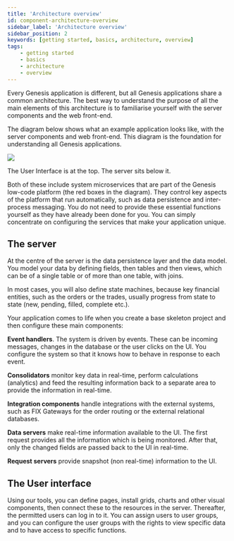 ```yaml
---
title: 'Architecture overview'
id: component-architecture-overview
sidebar_label: 'Architecture overview'
sidebar_position: 2
keywords: [getting started, basics, architecture, overview]
tags:
    - getting started
    - basics
    - architecture
    - overview
---
```


Every Genesis application is different, but all Genesis applications share a common architecture. The best way to understand the purpose of all the main elements of this architecture is to familiarise yourself with the server components and the web front-end.

The diagram below shows what an example application looks like, with the server components and web front-end. This diagram is the foundation for understanding all Genesis applications.

![](/img/component-architecture-02.png)

The User Interface is at the top. The server sits below it.

Both of these include system microservices that are part of the Genesis low-code platform (the red boxes in the diagram). They control key aspects of the platform that run automatically, such as data persistence and inter-process messaging. You do not need to provide these essential functions yourself as they have already been done for you. You can simply concentrate on configuring the services that make your application unique.

## The server

At the centre of the server is the data persistence layer and the data model. You model your data by defining fields, then tables and then views, which can be of a single table or of more than one table, with joins.

In most cases, you will also define state machines, because key financial entities, such as the orders or the trades, usually progress from state to state (new, pending, filled, complete etc.).

Your application comes to life when you create a base skeleton project and then configure these main components:

**Event handlers**. The system is driven by events. These can be incoming messages, changes in the database or the user clicks on the UI. You configure the system so that it knows how to behave in response to each event.

**Consolidators** monitor key data in real-time, perform calculations (analytics) and feed the resulting information back to a separate area to provide the information in real-time.

**Integration components** handle integrations with the external systems, such as FIX Gateways for the order routing or the external relational databases.

**Data servers** make real-time information available to the UI. The first request provides all the information which is being monitored. After that, only the changed fields are passed back to the UI in real-time.

**Request servers** provide snapshot (non real-time) information to the UI.

## The User interface

Using our tools, you can define pages, install grids, charts and other visual components, then connect these to the resources in the server. Thereafter, the permitted users can log in to it. You can assign users to user groups, and you can configure the user groups with the rights to view specific data and to have access to specific functions.
 
